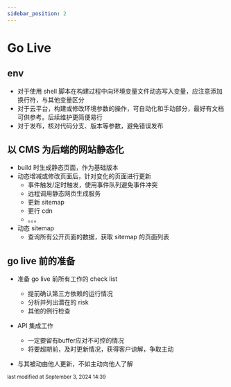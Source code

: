 ```yaml
---
sidebar_position: 2
---
```

    
# Go Live

## env

- 对于使用 shell 脚本在构建过程中向环境变量文件动态写入变量，应注意添加换行符，与其他变量区分
- 对于云平台，构建或修改环境参数的操作，可自动化和手动部分，最好有文档可供参考。后续维护更简便易行
- 对于发布，核对代码分支、版本等参数，避免错误发布

## 以 CMS 为后端的网站静态化

- build 时生成静态页面，作为基础版本
- 动态增减或修改页面后，针对变化的页面进行更新
  - 事件触发/定时触发，使用事件队列避免事件冲突
  - 远程调用静态网页生成服务
  - 更新 sitemap
  - 更行 cdn
  - 。。。
- 动态 sitemap
  - 查询所有公开页面的数据，获取 sitemap 的页面列表

## go live 前的准备

- 准备 go live 前所有工作的 check list
  - 提前确认第三方依赖的运行情况
  - 分析并列出潜在的 risk
  - 其他的例行检查

- API 集成工作
  - 一定要留有buffer应对不可控的情况
  - 将要超期前，及时更新情况，获得客户谅解，争取主动

- 与其被动由他人更新，不如主动向他人了解





<div style={{textAlign: 'right'}}><small style={{color: 'grey'}}>last modified at September 3, 2024 14:39</small></div>
      